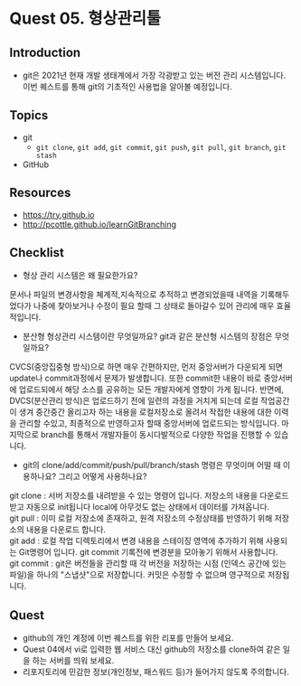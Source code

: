 # Quest 05. 형상관리툴

## Introduction
* git은 2021년 현재 개발 생태계에서 가장 각광받고 있는 버전 관리 시스템입니다. 이번 퀘스트를 통해 git의 기초적인 사용법을 알아볼 예정입니다.

## Topics
* git
  * `git clone`, `git add`, `git commit`, `git push`, `git pull`, `git branch`, `git stash`
* GitHub

## Resources
* https://try.github.io
* http://pcottle.github.io/learnGitBranching

## Checklist
* 형상 관리 시스템은 왜 필요한가요?

문서나 파일의 변경사항을 쳬계적,지속적으로 추적하고 변경되었을때 내역을 기록해두었다가 나중에 찾아보거나 수정이 필요 할때 그 상태로 돌아갈수 있어 관리에 매우 효율적입니다. 

* 분산형 형상관리 시스템이란 무엇일까요? git과 같은 분산형 시스템의 장점은 무엇일까요?

CVCS(중앙집중형 방식)으로 하면 매우 간편하지만, 먼저 중앙서버가 다운되게 되면 update나 commit과정에서 문제가 발생합니다. 또한 commit한 내용이 바로 중앙서버에 업로드되에서 해당 소스를 공유하는 모든 개발자에게 영향이 가게 됩니다. 반면에, DVCS(분산관리 방식)은 업로드하기 전에 일련의 과정을 거치게 되는데 로컬 작업공간이 생겨 중간중간 올리고자 하는 내용을 로컬저장소로 올려서 작접한 내용에 대한 이력을 관리할 수있고, 최종적으로 반영하고자 할때 중앙서버에 업로드되는 방식입니다. 마지막으로 branch를 통해서 개발자들이 동시다발적으로 다양한 작업을 진행할 수 있습니다. 

* git의 clone/add/commit/push/pull/branch/stash 명령은 무엇이며 어떨 때 이용하나요? 그리고 어떻게 사용하나요?

git clone : 서버 저장소를 내려받을 수 있는 명령어 입니다. 저장소의 내용을 다운로드받고 자동으로 init됩니다 local에 아무것도 없는 상태에서 데이터를 가져옵니다.  
git pull : 이미 로컬 저장소에 존재하고, 원격 저장소의 수정상태를 반영하기 위해 저장소의 내용을 다운로드 합니다.  
git add : 로컬 작업 디렉토리에서 변경 내용을 스테이징 영역에 추가하기 위해 사용되는 Git명령어 입니다. git commit 기록전에 변경분을 모아놓기 위해서 사용합니다.  
git commit : git은 버전들을 관리할 때 각 버전을 저장하는 시점 (인덱스 공간에 있는 파일)을 하나의 "스냅샷"으로 저장합니다. 커밋은 수정할 수 없으며 영구적으로 저장됩니다. 



## Quest
* github의 개인 계정에 이번 퀘스트를 위한 리포를 만들어 보세요.
* Quest 04에서 vi로 입력한 웹 서비스 대신 github의 저장소를 clone하여 같은 일을 하는 서버를 띄워 보세요.
* 리포지토리에 민감한 정보(개인정보, 패스워드 등)가 들어가지 않도록 주의합니다.
